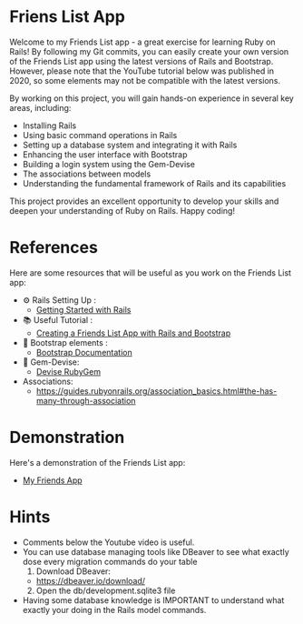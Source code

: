 # Friens List App

Welcome to my Friends List app - a great exercise for learning Ruby on Rails! By following my Git commits, you can easily create your own version of the Friends List app using the latest versions of Rails and Bootstrap. However, please note that the YouTube tutorial below was published in 2020, so some elements may not be compatible with the latest versions.

By working on this project, you will gain hands-on experience in several key areas, including:

* Installing Rails
* Using basic command operations in Rails
* Setting up a database system and integrating it with Rails
* Enhancing the user interface with Bootstrap
* Building a login system using the Gem-Devise
* The associations between models
* Understanding the fundamental framework of Rails and its capabilities

This project provides an excellent opportunity to develop your skills and deepen your understanding of Ruby on Rails. Happy coding!
# References

Here are some resources that will be useful as you work on the Friends List app:

* ⚙️ Rails Setting Up :
  * [Getting Started with Rails](https://guides.rubyonrails.org/getting_started.html)
* 📚 Useful Tutorial :
  * [Creating a Friends List App with Rails and Bootstrap](https://youtu.be/fmyvWz5TUWg)
* 🎨 Bootstrap elements :
  * [Bootstrap Documentation](https://getbootstrap.com)
* 💎 Gem-Devise:
  * [Devise RubyGem](https://rubygems.org/gems/devise)
* Associations:
  * https://guides.rubyonrails.org/association_basics.html#the-has-many-through-association

# Demonstration

Here's a demonstration of the Friends List app:
* [My Friends App](https://drive.google.com/file/d/12MYbzRWThDe4vdaMo4-nZm1M94M_kQFJ/view?usp=share_link)

# Hints
* Comments below the Youtube video is useful.
* You can use database managing tools like DBeaver to see what exactly dose every migration commands do your table
  1. Download DBeaver:
    * https://dbeaver.io/download/
  2. Open the db/development.sqlite3 file
* Having some database knowledge is IMPORTANT to understand what exactly your doing in the Rails model commands. 